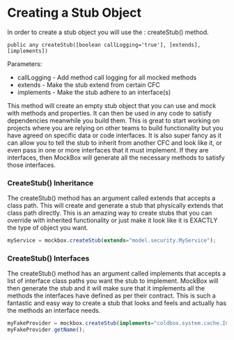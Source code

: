 # Creating a Stub Object

In order to create a stub object you will use the : createStub() method.

`public any createStub([boolean callLogging='true'], [extends], [implements])`

Parameters:
* callLogging - Add method call logging for all mocked methods
* extends - Make the stub extend from certain CFC
* implements - Make the stub adhere to an interface(s)

This method will create an empty stub object that you can use and mock with methods and properties. It can then be used in any code to satisfy dependencies meanwhile you build them. This is great to start working on projects where you are relying on other teams to build functionality but you have agreed on specific data or code interfaces. It is also super fancy as it can allow you to tell the stub to inherit from another CFC and look like it, or even pass in one or more interfaces that it must implement. If they are interfaces, then MockBox will generate all the necessary methods to satisfy those interfaces.


### CreateStub() Inheritance

The createStub() method has an argument called extends that accepts a class path. This will create and generate a stub that physically extends that class path directly. This is an amazing way to create stubs that you can override with inherited functionality or just make it look like it is EXACTLY the type of object you want.

```javascript
myService = mockbox.createStub(extends="model.security.MyService");
```

### CreateStub() Interfaces
The createStub() method has an argument called implements that accepts a list of interface class paths you want the stub to implement. MockBox will then generate the stub and it will make sure that it implements all the methods the interfaces have defined as per their contract. This is such a fantastic and easy way to create a stub that looks and feels and actually has the methods an interface needs.

```javascript
myFakeProvider = mockbox.createStub(implements="coldbox.system.cache.ICacheProvider");
myFakeProvider.getName();
```


